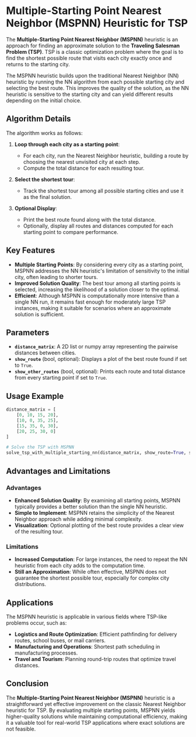# Multiple-Starting Point Nearest Neighbor (MSPNN) Heuristic for TSP

The **Multiple-Starting Point Nearest Neighbor (MSPNN)** heuristic is an approach for finding an approximate solution to the **Traveling Salesman Problem (TSP)**. TSP is a classic optimization problem where the goal is to find the shortest possible route that visits each city exactly once and returns to the starting city.

The MSPNN heuristic builds upon the traditional Nearest Neighbor (NN) heuristic by running the NN algorithm from each possible starting city and selecting the best route. This improves the quality of the solution, as the NN heuristic is sensitive to the starting city and can yield different results depending on the initial choice.

## Algorithm Details

The algorithm works as follows:
1. **Loop through each city as a starting point**:
   - For each city, run the Nearest Neighbor heuristic, building a route by choosing the nearest unvisited city at each step.
   - Compute the total distance for each resulting tour.
   
2. **Select the shortest tour**:
   - Track the shortest tour among all possible starting cities and use it as the final solution.
   
3. **Optional Display**:
   - Print the best route found along with the total distance.
   - Optionally, display all routes and distances computed for each starting point to compare performance.

## Key Features

- **Multiple Starting Points**: By considering every city as a starting point, MSPNN addresses the NN heuristic's limitation of sensitivity to the initial city, often leading to shorter tours.
- **Improved Solution Quality**: The best tour among all starting points is selected, increasing the likelihood of a solution closer to the optimal.
- **Efficient**: Although MSPNN is computationally more intensive than a single NN run, it remains fast enough for moderately large TSP instances, making it suitable for scenarios where an approximate solution is sufficient.

## Parameters

- **`distance_matrix`**: A 2D list or numpy array representing the pairwise distances between cities.
- **`show_route`** (bool, optional): Displays a plot of the best route found if set to `True`.
- **`show_other_routes`** (bool, optional): Prints each route and total distance from every starting point if set to `True`.

## Usage Example

```python
distance_matrix = [
    [0, 10, 15, 20],
    [10, 0, 35, 25],
    [15, 35, 0, 30],
    [20, 25, 30, 0]
]

# Solve the TSP with MSPNN
solve_tsp_with_multiple_starting_nn(distance_matrix, show_route=True, show_other_routes=True)
```

## Advantages and Limitations

### Advantages
- **Enhanced Solution Quality**: By examining all starting points, MSPNN typically provides a better solution than the single NN heuristic.
- **Simple to Implement**: MSPNN retains the simplicity of the Nearest Neighbor approach while adding minimal complexity.
- **Visualization**: Optional plotting of the best route provides a clear view of the resulting tour.

### Limitations
- **Increased Computation**: For large instances, the need to repeat the NN heuristic from each city adds to the computation time.
- **Still an Approximation**: While often effective, MSPNN does not guarantee the shortest possible tour, especially for complex city distributions.

## Applications

The MSPNN heuristic is applicable in various fields where TSP-like problems occur, such as:
- **Logistics and Route Optimization**: Efficient pathfinding for delivery routes, school buses, or mail carriers.
- **Manufacturing and Operations**: Shortest path scheduling in manufacturing processes.
- **Travel and Tourism**: Planning round-trip routes that optimize travel distances.

## Conclusion

The **Multiple-Starting Point Nearest Neighbor (MSPNN)** heuristic is a straightforward yet effective improvement on the classic Nearest Neighbor heuristic for TSP. By evaluating multiple starting points, MSPNN yields higher-quality solutions while maintaining computational efficiency, making it a valuable tool for real-world TSP applications where exact solutions are not feasible.
